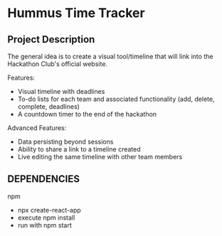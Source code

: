 # Hummus Time Tracker

## Project Description
The general idea is to create a visual tool/timeline that will link into the Hackathon Club's official website.

Features:
- Visual timeline with deadlines
- To-do lists for each team and associated functionality (add, delete, complete, deadlines)
- A countdown timer to the end of the hackathon

Advanced Features:
- Data persisting beyond sessions
- Ability to share a link to a timeline created
- Live editing the same timeline with other team members

## DEPENDENCIES
npm

- npx create-react-app
- execute npm install
- run with npm start
